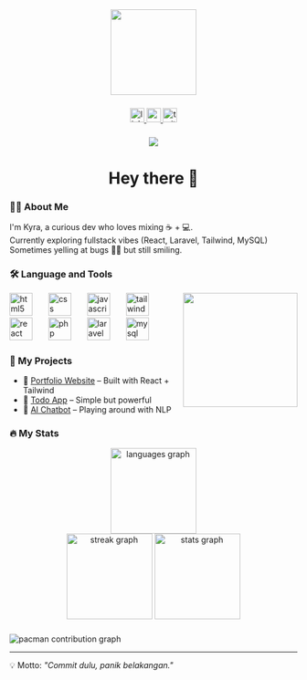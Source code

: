 <div align="center">
  <img height="150" src="https://media.giphy.com/media/M9gbBd9nbDrOTu1Mqx/giphy.gif"  />
</div>

###

<div align="center">
  <a href="https://linkedin.com/in/kyraara" target="_blank">
    <img src="https://img.shields.io/static/v1?message=LinkedIn&logo=linkedin&label=&color=0077B5&logoColor=white&labelColor=&style=for-the-badge" height="25" alt="linkedin logo"  />
  </a>
  <a href="https://youtube.com/@kyraara" target="_blank">
    <img src="https://img.shields.io/static/v1?message=YouTube&logo=youtube&label=&color=FF0000&logoColor=white&labelColor=&style=for-the-badge" height="25" alt="youtube logo"  />
  </a>
  <a href="https://twitter.com/kyraara" target="_blank">
    <img src="https://img.shields.io/static/v1?message=Twitter&logo=twitter&label=&color=1DA1F2&logoColor=white&labelColor=&style=for-the-badge" height="25" alt="twitter logo"  />
  </a>
</div>

###

<div align="center">
  <img src="https://visitor-badge.laobi.icu/badge?page_id=kyraara.kyraara&"  />
</div>

###

<h1 align="center">Hey there 👋</h1>

###

<h3 align="left">👩‍💻  About Me</h3>

<p align="left">
I'm Kyra, a curious dev who loves mixing ☕ + 💻.<br>
Currently exploring fullstack vibes (React, Laravel, Tailwind, MySQL)<br>
Sometimes yelling at bugs 🐞🔥 but still smiling.
</p>

###

<h3 align="left">🛠 Language and Tools</h3>

<img align="right" height="200" src="https://i.imgflip.com/65efzo.gif"  />

<div align="left">
  <img src="https://cdn.jsdelivr.net/gh/devicons/devicon/icons/html5/html5-original.svg" height="40" alt="html5 logo"  />
  <img width="20" />
  <img src="https://cdn.jsdelivr.net/gh/devicons/devicon/icons/css3/css3-original.svg" height="40" alt="css logo"  />
  <img width="20" />
  <img src="https://cdn.simpleicons.org/javascript/F7DF1E" height="40" alt="javascript logo"  />
  <img width="20" />
  <img src="https://cdn.simpleicons.org/tailwindcss/06B6D4" height="40" alt="tailwindcss logo"  />
  <img width="20" />
  <img src="https://cdn.jsdelivr.net/gh/devicons/devicon/icons/react/react-original.svg" height="40" alt="react logo"  />
  <img width="20" />
  <img src="https://cdn.simpleicons.org/php/777BB4" height="40" alt="php logo"  />
  <img width="20" />
  <img src="https://cdn.simpleicons.org/laravel/FF2D20" height="40" alt="laravel logo"  />
  <img width="20" />
  <img src="https://cdn.simpleicons.org/mysql/4479A1" height="40" alt="mysql logo"  />
</div>

###

<h3 align="left">🚧 My Projects</h3>

- 🔗 [Portfolio Website](https://github.com/kyraara/portfolio) – Built with React + Tailwind  
- 📱 [Todo App](https://github.com/kyraara/todo-app) – Simple but powerful  
- 🤖 [AI Chatbot](https://github.com/kyraara/ai-chatbot) – Playing around with NLP  

###

<h3 align="left">🔥 My Stats</h3>

<div align="center">
  <img src="https://github-readme-stats.vercel.app/api/top-langs?username=kyraara&locale=en&hide_title=false&layout=compact&card_width=320&langs_count=5&theme=dracula&hide_border=false&order=2" height="150" alt="languages graph"  />
</div>

<div align="center">
  <img src="https://github-readme-streak-stats.herokuapp.com/?user=kyraara&theme=dracula&hide_border=false" height="150" alt="streak graph"/>
  <img src="https://github-readme-stats.vercel.app/api?username=kyraara&show_icons=true&theme=dracula&hide_border=false&count_private=true" height="150" alt="stats graph"/>
</div>

###

<picture>
  <source media="(prefers-color-scheme: dark)" srcset="https://raw.githubusercontent.com/kyraara/kyraara/output/pacman-contribution-graph-dark.svg">
  <source media="(prefers-color-scheme: light)" srcset="https://raw.githubusercontent.com/kyraara/kyraara/output/pacman-contribution-graph.svg">
  <img alt="pacman contribution graph" src="https://raw.githubusercontent.com/kyraara/kyraara/output/pacman-contribution-graph.svg">
</picture>

---

💡 Motto: *"Commit dulu, panik belakangan."*
